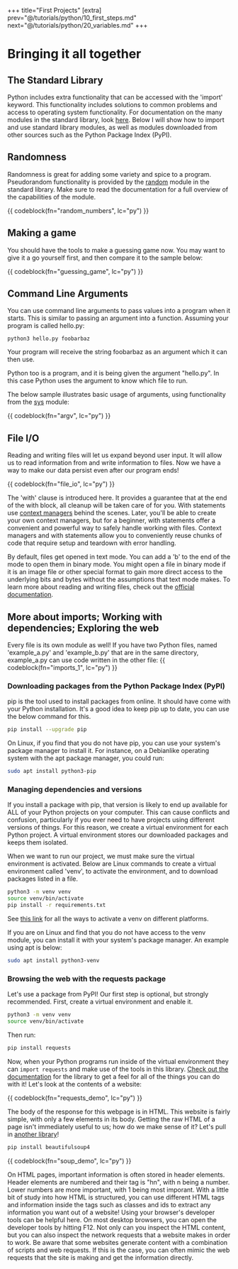 +++
title="First Projects"
[extra]
prev="@/tutorials/python/10_first_steps.md"
next="@/tutorials/python/20_variables.md"
+++

# Bringing it all together

## The Standard Library

Python includes extra functionality that can be accessed with the 'import' keyword.
This functionality includes solutions to common problems and access to operating system functionality.
For documentation on the many modules in the standard library, look [here](https://docs.python.org/3/library/).
Below I will show how to import and use standard library modules, as well as modules downloaded from other sources such as the Python Package Index (PyPI).

## Randomness

Randomness is great for adding some variety and spice to a program.
Pseudorandom functionality is provided by the [random](https://docs.python.org/3/library/random.html) module in the standard library.
Make sure to read the documentation for a full overview of the capabilities of the module.

{{ codeblock(fn="random_numbers", lc="py") }}

## Making a game

You should have the tools to make a guessing game now.
You may want to give it a go yourself first, and then compare it to the sample below:

{{ codeblock(fn="guessing_game", lc="py") }}

## Command Line Arguments

You can use command line arguments to pass values into a program when it starts.
This is similar to passing an argument into a function.
Assuming your program is called hello.py:

```
python3 hello.py foobarbaz
```

Your program will receive the string foobarbaz as an argument which it can then use.

Python too is a program, and it is being given the argument "hello.py".
In this case Python uses the argument to know which file to run.

The below sample illustrates basic usage of arguments, using functionality from the [sys](https://docs.python.org/3/library/sys.html) module:

{{ codeblock(fn="argv", lc="py") }}

## File I/O

Reading and writing files will let us expand beyond user input.
It will allow us to read information from and write information to files.
Now we have a way to make our data persist even after our program ends!

{{ codeblock(fn="file_io", lc="py") }}

The 'with' clause is introduced here.
It provides a guarantee that at the end of the with block, all cleanup will be taken care of for you.
With statements use [context managers](https://docs.python.org/3/reference/datamodel.html#context-managers) behind the scenes.
Later, you'll be able to create your own context managers, but for a beginner, with statements offer a convenient and powerful way to safely handle working with files.
Context managers and with statements allow you to conveniently reuse chunks of code that require setup and teardown with error handling.

By default, files get opened in text mode.
You can add a 'b' to the end of the mode to open them in binary mode.
You might open a file in binary mode if it is an image file or other special format to gain more direct access to the underlying bits and bytes without the assumptions that text mode makes.
To learn more about reading and writing files, check out the [official documentation](https://docs.python.org/3/tutorial/inputoutput.html#reading-and-writing-files).

## More about imports; Working with dependencies; Exploring the web

Every file is its own module as well!
If you have two Python files, named 'example\_a.py' and 'example\_b.py' that are in the same directory, example\_a.py can use code written in the other file:
{{ codeblock(fn="imports_1", lc="py") }}

### Downloading packages from the Python Package Index (PyPI)

pip is the tool used to install packages from online.
It should have come with your Python installation.
It's a good idea to keep pip up to date, you can use the below command for this.

```sh
pip install --upgrade pip
```

On Linux, if you find that you do not have pip, you can use your system's package manager to install it.
For instance, on a Debianlike operating system with the apt package manager, you could run:
```sh
sudo apt install python3-pip
```

### Managing dependencies and versions

If you install a package with pip, that version is likely to end up available for ALL of your Python projects on your computer.
This can cause conflicts and confusion, particularly if you ever need to have projects using different versions of things.
For this reason, we create a virtual environment for each Python project.
A virtual environment stores our downloaded packages and keeps them isolated.

When we want to run our project, we must make sure the virtual environment is activated.
Below are Linux commands to create a virtual environment called 'venv', to activate the environment, and to download packages listed in a file.

```sh
python3 -m venv venv
source venv/bin/activate
pip install -r requirements.txt
```

See [this link](https://docs.python.org/3/library/venv.html#how-venvs-work) for all the ways to activate a venv on different platforms.

If you are on Linux and find that you do not have access to the venv module, you can install it with your system's package manager.
An example using apt is below:

```sh
sudo apt install python3-venv
```

### Browsing the web with the requests package

Let's use a package from PyPI! 
Our first step is optional, but strongly recommended.
First, create a virtual environment and enable it.

```sh
python3 -m venv venv
source venv/bin/activate
```

Then run:

```sh
pip install requests
```

Now, when your Python programs run inside of the virtual environment they can `import requests` and make use of the tools in this library.
[Check out the documentation](https://docs.python-requests.org/en/latest/index.html) for the library to get a feel for all of the things you can do with it!
Let's look at the contents of a website:

{{ codeblock(fn="requests_demo", lc="py") }}

The body of the response for this webpage is in HTML.
This website is fairly simple, with only a few elements in its body.
Getting the raw HTML of a page isn't immediately useful to us; how do we make sense of it?
Let's pull in [another library](https://beautiful-soup-4.readthedocs.io/en/latest/#)!

```sh
pip install beautifulsoup4
```

{{ codeblock(fn="soup_demo", lc="py") }}

On HTML pages, important information is often stored in header elements.
Header elements are numbered and their tag is "hn", with n being a number.
Lower numbers are more important, with 1 being most imporant.
With a little bit of study into how HTML is structured, you can use different HTML tags and information inside the tags such as classes and ids to extract any information you want out of a website!
Using your browser's developer tools can be helpful here.
On most desktop browsers, you can open the developer tools by hitting F12.
Not only can you inspect the HTML content, but you can also inspect the network requests that a website makes in order to work.
Be aware that some websites generate content with a combination of scripts and web requests.
If this is the case, you can often mimic the web requests that the site is making and get the information directly.
